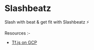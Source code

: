 # Slashbeatz
Slash with beat &amp; get fit with Slashbeatz ⚡ 


Resources :-

- [Tf.js on GCP](https://dev.to/alvardev/posenet-tensorflow-js-on-gcp-1934)
